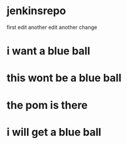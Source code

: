 # jenkinsrepo
first edit
another edit
another change
# i want a blue ball
# this wont be a blue ball
# the pom is there
# i will get a blue ball
